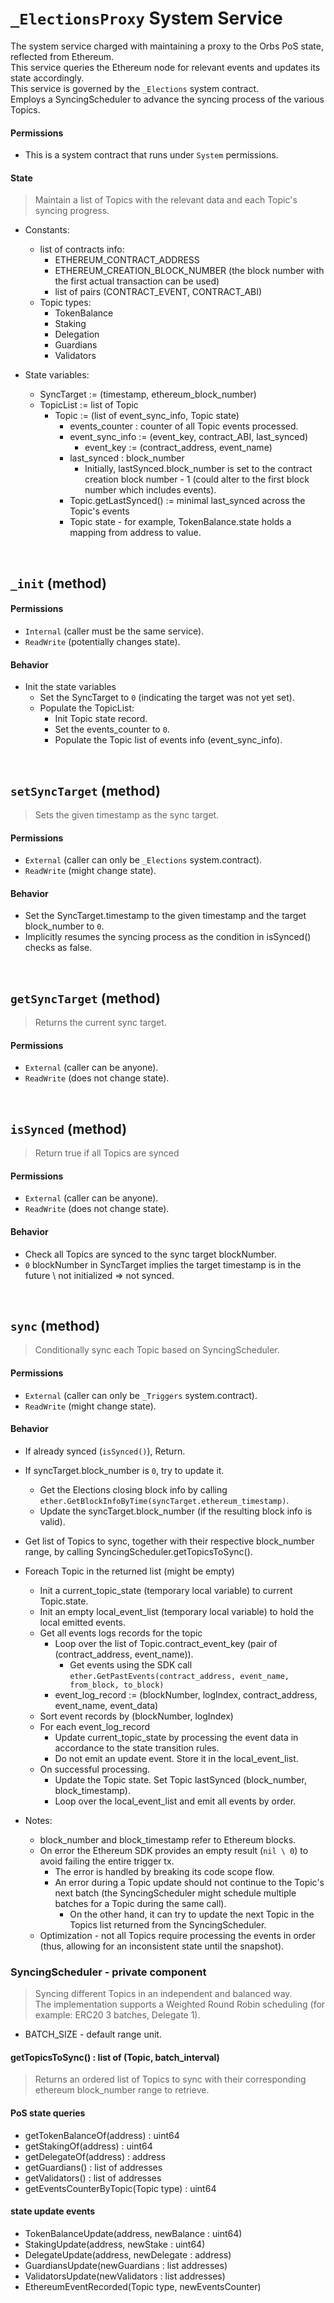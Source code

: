 # `_ElectionsProxy` System Service

The system service charged with maintaining a proxy to the Orbs PoS state, reflected from Ethereum. \
This service queries the Ethereum node for relevant events and updates its state accordingly. \
This service is governed by the `_Elections` system contract. \
Employs a SyncingScheduler to advance the syncing process of the various Topics.

#### Permissions
* This is a system contract that runs under `System` permissions.


#### State
> Maintain a list of Topics with the relevant data and each Topic's syncing progress.

* Constants:
    * list of contracts info:
        * ETHEREUM_CONTRACT_ADDRESS
        * ETHEREUM_CREATION_BLOCK_NUMBER (the block number with the first actual transaction can be used)
        * list of pairs (CONTRACT_EVENT, CONTRACT_ABI)
    * Topic types: 
        * TokenBalance
        * Staking
        * Delegation
        * Guardians
        * Validators    
        
* State variables:
    * SyncTarget := (timestamp, ethereum_block_number)
    * TopicList := list of Topic
        * Topic := (list of event_sync_info, Topic state)
            * events_counter : counter of all Topic events processed.
            * event_sync_info := (event_key, contract_ABI, last_synced)
                * event_key := (contract_address, event_name)
            * last_synced : block_number 
                * Initially, lastSynced.block_number is set to the contract creation block number - 1 (could alter to the first block number which includes events).
            * Topic.getLastSynced() := minimal last_synced across the Topic's events
            * Topic state - for example, TokenBalance.state holds a mapping from address to value.



&nbsp;
## `_init` (method)

#### Permissions
* `Internal` (caller must be the same service).
* `ReadWrite` (potentially changes state).

#### Behavior
* Init the state variables
    * Set the SyncTarget to `0` (indicating the target was not yet set).
    * Populate the TopicList:
        * Init Topic state record.
        * Set the events_counter to `0`.
        * Populate the Topic list of events info (event_sync_info).

&nbsp; 
## `setSyncTarget` (method)
> Sets the given timestamp as the sync target.

#### Permissions
* `External` (caller can only be `_Elections` system.contract).
* `ReadWrite` (might change state).

#### Behavior
* Set the SyncTarget.timestamp to the given timestamp and the target block_number to `0`.
* Implicitly resumes the syncing process as the condition in isSynced() checks as false.
 

&nbsp; 
## `getSyncTarget` (method)
> Returns the current sync target.

#### Permissions
* `External` (caller can be anyone).
* `ReadWrite` (does not change state).


&nbsp; 
## `isSynced` (method)
> Return true if all Topics are synced

#### Permissions
* `External` (caller can be anyone).
* `ReadWrite` (does not change state).

#### Behavior
* Check all Topics are synced to the sync target blockNumber.
* `0` blockNumber in SyncTarget implies the target timestamp is in the future \ not initialized => not synced.

 

&nbsp; 
## `sync` (method)
> Conditionally sync each Topic based on SyncingScheduler.

#### Permissions
* `External` (caller can only be `_Triggers` system.contract).
* `ReadWrite` (might change state).

#### Behavior
* If already synced (`isSynced()`), Return.
* If syncTarget.block_number is `0`, try to update it.
    * Get the Elections closing block info by calling `ether.GetBlockInfoByTime(syncTarget.ethereum_timestamp)`.
    * Update the syncTarget.block_number (if the resulting block info is valid).
* Get list of Topics to sync, together with their respective block_number range, by calling SyncingScheduler.getTopicsToSync().
* Foreach Topic in the returned list (might be empty)
    * Init a current_topic_state (temporary local variable) to current Topic.state.
    * Init an empty local_event_list (temporary local variable) to hold the local emitted events.
    * Get all events logs records for the topic
        * Loop over the list of Topic.contract_event_key (pair of (contract_address, event_name)).
            * Get events using the SDK call `ether.GetPastEvents(contract_address, event_name, from_block, to_block)`
        * event_log_record := (blockNumber, logIndex, contract_address, event_name, event_data)
    * Sort event records by (blockNumber, logIndex)
    * For each event_log_record
        * Update current_topic_state by processing the event data in accordance to the state transition rules.
        * Do not emit an update event. Store it in the local_event_list.
    * On successful processing.
        * Update the Topic state. Set Topic lastSynced (block_number, block_timestamp).
        * Loop over the local_event_list and emit all events by order.
        
* Notes: 
    * block_number and block_timestamp refer to Ethereum blocks.
    * On error the Ethereum SDK provides an empty result (`nil \ 0`) to avoid failing the entire trigger tx. 
        * The error is handled by breaking its code scope flow.
        * An error during a Topic update should not continue to the Topic's next batch (the SyncingScheduler might schedule multiple batches for a Topic during the same call). 
            * On the other hand, it can try to update the next Topic in the Topics list returned from the SyncingScheduler. 
    * Optimization - not all Topics require processing the events in order (thus, allowing for an inconsistent state until the snapshot).
    




### SyncingScheduler - private component 
> Syncing different Topics in an independent and balanced way. \
The implementation supports a Weighted Round Robin scheduling (for example: ERC20 3 batches, Delegate 1).

* BATCH_SIZE - default range unit.

#### getTopicsToSync() : list of (Topic, batch_interval)
> Returns an ordered list of Topics to sync with their corresponding ethereum block_number range to retrieve.


#### PoS state queries 
* getTokenBalanceOf(address) : uint64
* getStakingOf(address) : uint64
* getDelegateOf(address) : address
* getGuardians() : list of addresses
* getValidators() : list of addresses
* getEventsCounterByTopic(Topic type) : uint64

#### state update events
* TokenBalanceUpdate(address, newBalance : uint64)
* StakingUpdate(address, newStake : uint64)
* DelegateUpdate(address, newDelegate : address)
* GuardiansUpdate(newGuardians : list addresses)
* ValidatorsUpdate(newValidators : list addresses)
* EthereumEventRecorded(Topic type, newEventsCounter)


<!--#### Topic types in depth

* Topic types: 
    * TokenBalance   [(OrbsToken contract address, events: "Transfer")] 
        * Example for contract_event_key list
            * (OrbsToken_address, "Transfer")
            
        * State : balanceOf : mapping(address => uint256)
        * State query := getBalanceOf(address)
    
    * Staking  [(Orbs Staking contract address, "Staked", "Unstaked", "Withdrew", "Restaked")] 
            event Staked(address indexed stakeOwner, uint256 amount, uint256 totalStakedAmount);
            event Unstaked(address indexed stakeOwner, uint256 amount, uint256 totalStakedAmount);
            event Withdrew(address indexed stakeOwner, uint256 amount, uint256 totalStakedAmount);
            event Restaked(address indexed stakeOwner, uint256 amount, uint256 totalStakedAmount);
        * State : stakingOf : mapping(address => uint256)
        * State query := getStakingOf(address)
        
    * Delegation  [(OrbsVoting contract address,  "Delegate", "Undelegate"), (Orbs ERC20 contract address, "Transfer")] 
        * State: delegateTo : mapping(address => address)
        * State query := getDelegateOf(address)
    * Guardians  [(OrbsGuardians contract address, "GuardianRegistered", "GuardianLeft", "GuardianUpdated")]  
        * State: 
            * guardiansInfo : mapping(address => GuardianInfo)
            * guardiansList : list of addresses
        * State query:
            * getGuardians()
            * getGuardianInfo(address)
        
    * Validators  [(OrbsValidatorsRegistry contract address, "ValidatorLeft", "ValidatorRegistered", "ValidatorUpdated"), (OrbsValidators, "ValidatorApproved", "ValidatorRemoved")] 
        * State: 
            * validatorsInfo : mapping(address => GuardianInfo)
            * validatorsList : list of addresses
        * State query:
            * getValidators()
            * getValidatorInfo(address)
-->


 

